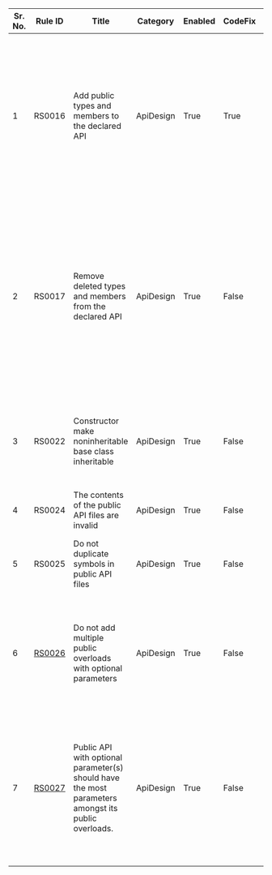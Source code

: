
Sr. No. | Rule ID | Title | Category | Enabled | CodeFix | Description |
--------|---------|-------|----------|---------|---------|--------------------------------------------------------------------------------------------------------------|
1 | RS0016 | Add public types and members to the declared API | ApiDesign | True | True | All public types and members should be declared in PublicAPI.txt. This draws attention to API changes in the code reviews and source control history, and helps prevent breaking changes. |
2 | RS0017 | Remove deleted types and members from the declared API | ApiDesign | True | False | When removing a public type or member the corresponding entry in PublicAPI.txt should also be removed. This draws attention to API changes in the code reviews and source control history, and helps prevent breaking changes. |
3 | RS0022 | Constructor make noninheritable base class inheritable | ApiDesign | True | False | Constructor makes its noninheritable base class inheritable, thereby exposing its protected members. |
4 | RS0024 | The contents of the public API files are invalid | ApiDesign | True | False | The contents of the public API files are invalid: {0} |
5 | RS0025 | Do not duplicate symbols in public API files | ApiDesign | True | False | The symbol '{0}' appears more than once in the public API files. |
6 | [RS0026](https://github.com/dotnet/roslyn/blob/master/docs/Adding%20Optional%20Parameters%20in%20Public%20API.md) | Do not add multiple public overloads with optional parameters | ApiDesign | True | False | Symbol '{0}' violates the backcompat requirement: 'Do not add multiple overloads with optional parameters'. See '{1}' for details. |
7 | [RS0027](https://github.com/dotnet/roslyn/blob/master/docs/Adding%20Optional%20Parameters%20in%20Public%20API.md) | Public API with optional parameter(s) should have the most parameters amongst its public overloads. | ApiDesign | True | False | Symbol '{0}' violates the backcompat requirement: 'Public API with optional parameter(s) should have the most parameters amongst its public overloads'. See '{1}' for details. |
